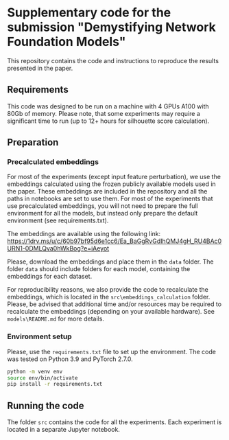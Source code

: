 # Supplementary code for the submission "Demystifying Network Foundation Models"

This repository contains the code and instructions to reproduce the results presented in the paper.

## Requirements

This code was designed to be run on a machine with 4 GPUs A100 with 80Gb of memory. Please note, that some experiments may require a significant time to run (up to 12+ hours for silhouette score calculation).

## Preparation

### Precalculated embeddings

For most of the experiments (except input feature perturbation), we use the embeddings calculated using the frozen publicly available models used in the paper. These embeddings are included in the repository and all the paths in notebooks are set to use them. For most of the experiments that use precalculated embeddings, you will not need to prepare the full environment for all the models, but instead only prepare the default environment (see requirements.txt). 

The embeddings are available using the following link: https://1drv.ms/u/c/60b97bf95d6e1cc6/Ea_BaGgRvGdIhQMJ4gH_RU4BAc0URN1-0DMLQva0hWkBog?e=iAeyot

Please, download the embeddings and place them in the `data` folder. The folder `data` should include folders for each model, containing the embeddings for each dataset.

For reproducibility reasons, we also provide the code to recalculate the embeddings, which is located in the `src\embeddings_calculation` folder. Please, be advised that additional time and/or resources may be required to recalculate the embeddings (depending on your available hardware). See ```models\README.md``` for more details.

### Environment setup

Please, use the `requirements.txt` file to set up the environment. The code was tested on Python 3.9 and PyTorch 2.7.0. 

```bash
python -m venv env
source env/bin/activate
pip install -r requirements.txt
```

## Running the code
The folder `src` contains the code for all the experiments. Each experiment is located in a separate Jupyter notebook. 

